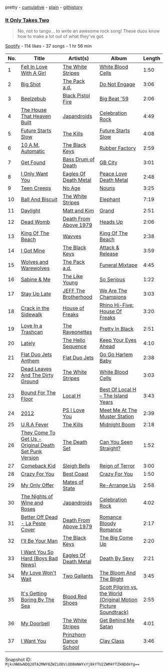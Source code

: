 pretty - [cumulative](/playlists/cumulative/5McngUiuALFIS4VVF4oko5.md) - [plain](/playlists/plain/5McngUiuALFIS4VVF4oko5) - [githistory](https://github.githistory.xyz/mackorone/spotify-playlist-archive/blob/main/playlists/plain/5McngUiuALFIS4VVF4oko5)

### [It Only Takes Two](https://open.spotify.com/playlist/5McngUiuALFIS4VVF4oko5)

> No, not to tango..\. to write an awesome rock song! These duos know how to make a lot out of what they've got.

[Spotify](https://open.spotify.com/user/spotify) - 114 likes - 37 songs - 1 hr 56 min

| No. | Title | Artist(s) | Album | Length |
|---|---|---|---|---|
| 1 | [Fell In Love With A Girl](https://open.spotify.com/track/33ytgjBqchYHhhRfKWMCvH) | [The White Stripes](https://open.spotify.com/artist/4F84IBURUo98rz4r61KF70) | [White Blood Cells](https://open.spotify.com/album/6ivqUxtSPTljd9Frfdyxbg) | 1:50 |
| 2 | [Big Shot](https://open.spotify.com/track/7mtzxFIMdCUboz5g2vaAN9) | [The Pack a.d.](https://open.spotify.com/artist/2gbOUPIhea9nrCmAeZBgpo) | [Do Not Engage](https://open.spotify.com/album/4uFS37zu0ccQ2srbaLftsW) | 3:06 |
| 3 | [Beelzebub](https://open.spotify.com/track/5wV0mlFBLZjokm8KeIpfYt) | [Black Pistol Fire](https://open.spotify.com/artist/0Nrwy16xCPXG8AwkMbcVvo) | [Big Beat '59](https://open.spotify.com/album/73R2qCc5pxC5yfxRrfds49) | 2:06 |
| 4 | [The House That Heaven Built](https://open.spotify.com/track/2dcmQJCw1INGn7yR2KHx0U) | [Japandroids](https://open.spotify.com/artist/2WcCoPxAWFNSCvsFPrpf30) | [Celebration Rock](https://open.spotify.com/album/2sY9WYVH022ulyAYaqvXLW) | 4:49 |
| 5 | [Future Starts Slow](https://open.spotify.com/track/6BE26BerB22cVUAhFCp3TJ) | [The Kills](https://open.spotify.com/artist/5BYuBzqmTXwUDw2rYkwExr) | [Future Starts Slow](https://open.spotify.com/album/11PwT2FiFLzofvwApJ3e5g) | 4:08 |
| 6 | [10 A.M\. Automatic](https://open.spotify.com/track/6nAD4H0ujyEeBTxbXZkZeC) | [The Black Keys](https://open.spotify.com/artist/7mnBLXK823vNxN3UWB7Gfz) | [Rubber Factory](https://open.spotify.com/album/6OphQUjIBIZHXzugkjMjxz) | 2:59 |
| 7 | [Get Found](https://open.spotify.com/track/4ZwPUKS2nsfJ6AhtWVGUuZ) | [Bass Drum of Death](https://open.spotify.com/artist/5LtAyeDVOVcydj65LvgICY) | [GB City](https://open.spotify.com/album/1giqeJDRjRIlICkDZdnnOG) | 3:01 |
| 8 | [I Only Want You](https://open.spotify.com/track/3i4P3iVch7IqkjVkq9FsFG) | [Eagles Of Death Metal](https://open.spotify.com/artist/02uYdhMhCgdB49hZlYRm9o) | [Peace Love Death Metal](https://open.spotify.com/album/6ElixYppXa7ONJQ5NOlt8h) | 2:48 |
| 9 | [Teen Creeps](https://open.spotify.com/track/45RQuFm7BgXoL1X226Pzjs) | [No Age](https://open.spotify.com/artist/72acCeElLYGL9nBHcZzX1h) | [Nouns](https://open.spotify.com/album/2IBHDm6rjKE14TO8qHGquK) | 3:25 |
| 10 | [Ball And Biscuit](https://open.spotify.com/track/1GTHfNDbLFT6pgDFJvPFxu) | [The White Stripes](https://open.spotify.com/artist/4F84IBURUo98rz4r61KF70) | [Elephant](https://open.spotify.com/album/0VXcqDD3sHdOIGtO6oYv3d) | 7:19 |
| 11 | [Daylight](https://open.spotify.com/track/2I43coEbzFSTMGO3kCjLMB) | [Matt and Kim](https://open.spotify.com/artist/4MSMDY0ClgWqXApU53I1L1) | [Grand](https://open.spotify.com/album/5cxPqlom9gvcBT1dqiPMqJ) | 2:51 |
| 12 | [Dead Womb](https://open.spotify.com/track/3exgW5tkROeKtsA1oglTCU) | [Death From Above 1979](https://open.spotify.com/artist/18H0sAptzdwid08XGg1Lcj) | [Heads Up](https://open.spotify.com/album/4lVPm7TsEpNdiP4rsQWTmB) | 2:06 |
| 13 | [King Of The Beach](https://open.spotify.com/track/44wIEAIAv1N2VK3p6nSHj1) | [Wavves](https://open.spotify.com/artist/6bUJpbekaIlq2fT5FMV2mQ) | [King Of The Beach](https://open.spotify.com/album/0EYSLCjAJiGtGfPuENfQYc) | 2:38 |
| 14 | [I Got Mine](https://open.spotify.com/track/319zpJMCzpz50Uz0PsjlJN) | [The Black Keys](https://open.spotify.com/artist/7mnBLXK823vNxN3UWB7Gfz) | [Attack & Release](https://open.spotify.com/album/1YHS3Fw8THvsKVVQ1znAqi) | 3:59 |
| 15 | [Wolves and Warewolves](https://open.spotify.com/track/6kEKaLEewiwrJbVD1j7rqP) | [The Pack a.d.](https://open.spotify.com/artist/2gbOUPIhea9nrCmAeZBgpo) | [Funeral Mixtape](https://open.spotify.com/album/2LXcr5m7LagfVGni7NcYQy) | 4:45 |
| 16 | [Sabine & Me](https://open.spotify.com/track/19XD1S7YUB4LYkOd9WFFhv) | [The Like Young](https://open.spotify.com/artist/4Od9TAxQoGnEEPCAPKzejx) | [So Serious](https://open.spotify.com/album/6SUUMEKkECiCJhPg0p3G4k) | 1:22 |
| 17 | [Stay Up Late](https://open.spotify.com/track/4wNEUdRiOYklc5nukUVg0o) | [JEFF The Brotherhood](https://open.spotify.com/artist/1yhtlCNnRgCNGnsy2K7mHm) | [We Are The Champions](https://open.spotify.com/album/7JtDT7zQCcwRBhTe5njHLV) | 3:03 |
| 18 | [Crack in the Sidewalk](https://open.spotify.com/track/7ysOZ2Xc62LI0L9eAvIdHX) | [House of Freaks](https://open.spotify.com/artist/6fbfqNsZMiRnLkmTvXNKiM) | [Rhino Hi\-Five: House Of Freaks](https://open.spotify.com/album/1mlnqG2bFsWawMRldxiSyi) | 3:20 |
| 19 | [Love In a Trashcan](https://open.spotify.com/track/6vVeogbozV20zRhRLbWj9j) | [The Raveonettes](https://open.spotify.com/artist/3LTXHU3DhiYzGIgF2PP8Q8) | [Pretty In Black](https://open.spotify.com/album/5QupBS86IY8mTYsmQ3D9cp) | 2:51 |
| 20 | [Lately](https://open.spotify.com/track/4IfsAMEKYWO6LmaDoCAUKI) | [The Helio Sequence](https://open.spotify.com/artist/6JoxwT8CwvpxxNaP55R6q2) | [Keep Your Eyes Ahead](https://open.spotify.com/album/7zTTDD5ak9agYdEgNlRenX) | 4:10 |
| 21 | [Flat Duo Jets Anthem](https://open.spotify.com/track/38N2ar274mz4tLwTFXvzuU) | [Flat Duo Jets](https://open.spotify.com/artist/2IkKf7MxjvDA8HWGy5xOyC) | [Go Go Harlem Baby](https://open.spotify.com/album/5iGlxPRYvoC3ZG7EeVE03A) | 2:38 |
| 22 | [Dead Leaves And The Dirty Ground](https://open.spotify.com/track/4xTjyX1PVTZJftjY2dUzBi) | [The White Stripes](https://open.spotify.com/artist/4F84IBURUo98rz4r61KF70) | [White Blood Cells](https://open.spotify.com/album/6ivqUxtSPTljd9Frfdyxbg) | 3:03 |
| 23 | [Bound For The Floor](https://open.spotify.com/track/7izsUQjOYXVWkmFvEpTakb) | [Local H](https://open.spotify.com/artist/415JrPfN7ukaTu8JV8BLE8) | [Best Of Local H – The Island Years](https://open.spotify.com/album/04cRCGPxh0Ge67eVAzlogP) | 3:43 |
| 24 | [2012](https://open.spotify.com/track/0q86Edie2mG4zaFiKOpXJV) | [PS I Love You](https://open.spotify.com/artist/63ZiuWHG1jYuKGLNsP7EcG) | [Meet Me At The Muster Station](https://open.spotify.com/album/3qmfrpVpEA5bwNIe2PRFLW) | 2:39 |
| 25 | [U.R.A Fever](https://open.spotify.com/track/6iR9azgzhuOhLnXJGc4aCP) | [The Kills](https://open.spotify.com/artist/5BYuBzqmTXwUDw2rYkwExr) | [Midnight Boom](https://open.spotify.com/album/4hunCtRyEEu06ZAGkL705d) | 2:18 |
| 26 | [They Come To Get Us \- Original Death Set Punk Version](https://open.spotify.com/track/7ipat3o2SDErreSCLivwxW) | [The Death Set](https://open.spotify.com/artist/1e7ePqINXwh9BthP2XQOox) | [Can You Seen Straight?](https://open.spotify.com/album/3LZwZLMuISp8WgZl6u4VtF) | 1:52 |
| 27 | [Comeback Kid](https://open.spotify.com/track/79nzJjImUVIS84cvQNDa2B) | [Sleigh Bells](https://open.spotify.com/artist/59pWgeY26Q6yJy37QvJflh) | [Reign of Terror](https://open.spotify.com/album/1QJsT9ZXcBp9fWpx4cAMIz) | 3:00 |
| 28 | [Crazy For You](https://open.spotify.com/track/1AynOjpGdcAinYkxlp0KKm) | [Best Coast](https://open.spotify.com/artist/5YkBrE0wF8cAlq3GCOw5Eu) | [Crazy For You](https://open.spotify.com/album/0xwxWdZEI2JmZOqazm0HCU) | 1:50 |
| 29 | [My Only Offer](https://open.spotify.com/track/0QtC2t0jNIwWEIBd3FI9yw) | [Mates of State](https://open.spotify.com/artist/4IELX7NrLBXuw8f51cUZuM) | [Re\-Arrange Us](https://open.spotify.com/album/1cp166ttx9XCMLlPv2DKhr) | 2:58 |
| 30 | [The Nights of Wine and Roses](https://open.spotify.com/track/1lsxBwhhgm0xUYCQwISwdB) | [Japandroids](https://open.spotify.com/artist/2WcCoPxAWFNSCvsFPrpf30) | [Celebration Rock](https://open.spotify.com/album/2sY9WYVH022ulyAYaqvXLW) | 4:02 |
| 31 | [Better Off Dead \- La Peste Cover](https://open.spotify.com/track/1CojzOVOHhTj8K1HZixHc7) | [Death From Above 1979](https://open.spotify.com/artist/18H0sAptzdwid08XGg1Lcj) | [Romance Bloody Romance](https://open.spotify.com/album/42hKf3qzo84IsuSAjT6xJq) | 2:17 |
| 32 | [I'll Be Your Man](https://open.spotify.com/track/0i7n7nFCtB7MenEhibsrt0) | [The Black Keys](https://open.spotify.com/artist/7mnBLXK823vNxN3UWB7Gfz) | [The Big Come Up](https://open.spotify.com/album/769QgaY3ERCY0mqoTVw3jg) | 2:20 |
| 33 | [I Want You So Hard \(Boys Bad News\)](https://open.spotify.com/track/7wcBDXlEBalhOqQlSLjyPh) | [Eagles Of Death Metal](https://open.spotify.com/artist/02uYdhMhCgdB49hZlYRm9o) | [Death By Sexy](https://open.spotify.com/album/1z023T4s7VGJYJ8PZGJvPr) | 2:21 |
| 34 | [My Love Won't Wait](https://open.spotify.com/track/6tgVAmyIwnNU8GqY35bbRw) | [Two Gallants](https://open.spotify.com/artist/38umPQJRH11dxydNwq8yGP) | [The Bloom And The Blight](https://open.spotify.com/album/6Ov0Zu5L0gRtKOfXxWROPN) | 3:45 |
| 35 | [It's Getting Boring By The Sea](https://open.spotify.com/track/3gab7CsdTCjjkZQbOhYxMF) | [Blood Red Shoes](https://open.spotify.com/artist/3r6Sk3pYxdJk7MekhBGgMR) | [Scott Pilgrim vs\. the World \(Original Motion Picture Soundtrack\)](https://open.spotify.com/album/3q1e0dxZARuaHxZkLzgErK) | 2:55 |
| 36 | [My Doorbell](https://open.spotify.com/track/29bzX8jP7wO07FyMdOkYT7) | [The White Stripes](https://open.spotify.com/artist/4F84IBURUo98rz4r61KF70) | [Get Behind Me Satan](https://open.spotify.com/album/6QK4LkEULkPZjhRPaRvYyV) | 4:01 |
| 37 | [I Want You](https://open.spotify.com/track/1jcxuWEJYwQ47Ylh9CBDLV) | [Prinzhorn Dance School](https://open.spotify.com/artist/1pUMwXCq7PqAbwLGpQ5UCV) | [Clay Class](https://open.spotify.com/album/5tGEcR3apUsXEvgFz1bKcf) | 3:46 |

Snapshot ID: `MjksNWUwNDQ2OTA2MWY0ZWZiODViODBmNWYxYjBkYTU2ZWM4YTZkNDdmYg==`
